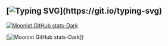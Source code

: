 ##  [![Typing SVG](https://readme-typing-svg.demolab.com?font=Fira+Code&pause=1000&color=00FF00&width=435&lines=No+matter+where+you+go%2C+;everybody's+connected.;The+body+exists+only+to%2C;verify+one's+own+existence.)](https://git.io/typing-svg)



[![Moonixt GitHub stats-Dark](https://github-readme-stats.vercel.app/api?username=moonixt&show_icons=true&theme=dark#gh-dark-mode-only)](https://github.com/anuraghazra/github-readme-stats#gh-dark-mode-only)

[![Moonixt GitHub stats-Dark](https://github-readme-stats.vercel.app/api/top-langs?username=moonixt&hide=html,scss,stylus,blade,jupyter%20notebook,python,css,shell,batchfile,dockerfile,typescript&theme=algolia&show_icons=true_)])
